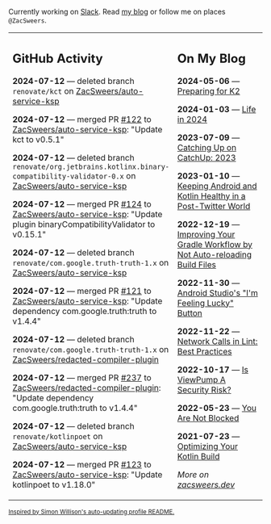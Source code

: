 Currently working on [Slack](https://slack.com/). Read [my blog](https://zacsweers.dev/) or follow me on places `@ZacSweers`.

<table><tr><td valign="top" width="60%">

## GitHub Activity
<!-- githubActivity starts -->
**2024-07-12** — deleted branch `renovate/kct` on [ZacSweers/auto-service-ksp](https://github.com/ZacSweers/auto-service-ksp)

**2024-07-12** — merged PR [#122](https://github.com/ZacSweers/auto-service-ksp/pull/122) to [ZacSweers/auto-service-ksp](https://github.com/ZacSweers/auto-service-ksp): "Update kct to v0.5.1"

**2024-07-12** — deleted branch `renovate/org.jetbrains.kotlinx.binary-compatibility-validator-0.x` on [ZacSweers/auto-service-ksp](https://github.com/ZacSweers/auto-service-ksp)

**2024-07-12** — merged PR [#124](https://github.com/ZacSweers/auto-service-ksp/pull/124) to [ZacSweers/auto-service-ksp](https://github.com/ZacSweers/auto-service-ksp): "Update plugin binaryCompatibilityValidator to v0.15.1"

**2024-07-12** — deleted branch `renovate/com.google.truth-truth-1.x` on [ZacSweers/auto-service-ksp](https://github.com/ZacSweers/auto-service-ksp)

**2024-07-12** — merged PR [#121](https://github.com/ZacSweers/auto-service-ksp/pull/121) to [ZacSweers/auto-service-ksp](https://github.com/ZacSweers/auto-service-ksp): "Update dependency com.google.truth:truth to v1.4.4"

**2024-07-12** — deleted branch `renovate/com.google.truth-truth-1.x` on [ZacSweers/redacted-compiler-plugin](https://github.com/ZacSweers/redacted-compiler-plugin)

**2024-07-12** — merged PR [#237](https://github.com/ZacSweers/redacted-compiler-plugin/pull/237) to [ZacSweers/redacted-compiler-plugin](https://github.com/ZacSweers/redacted-compiler-plugin): "Update dependency com.google.truth:truth to v1.4.4"

**2024-07-12** — deleted branch `renovate/kotlinpoet` on [ZacSweers/auto-service-ksp](https://github.com/ZacSweers/auto-service-ksp)

**2024-07-12** — merged PR [#123](https://github.com/ZacSweers/auto-service-ksp/pull/123) to [ZacSweers/auto-service-ksp](https://github.com/ZacSweers/auto-service-ksp): "Update kotlinpoet to v1.18.0"
<!-- githubActivity ends -->
</td><td valign="top" width="40%">

## On My Blog
<!-- blog starts -->
**2024-05-06** — [Preparing for K2](https://www.zacsweers.dev/preparing-for-k2/)

**2024-01-03** — [Life in 2024](https://www.zacsweers.dev/life-in-2024/)

**2023-07-09** — [Catching Up on CatchUp: 2023](https://www.zacsweers.dev/catching-up-on-catchup-2023/)

**2023-01-10** — [Keeping Android and Kotlin Healthy in a Post-Twitter World](https://www.zacsweers.dev/keeping-android-healthy/)

**2022-12-19** — [Improving Your Gradle Workflow by Not Auto-reloading Build Files](https://www.zacsweers.dev/improving-your-workflow-by-not-auto-reloading-build-files/)

**2022-11-30** — [Android Studio's "I'm Feeling Lucky" Button](https://www.zacsweers.dev/android-studios-im-feeling-lucky-button/)

**2022-11-22** — [Network Calls in Lint: Best Practices](https://www.zacsweers.dev/network-calls-in-lint-best-practices/)

**2022-10-17** — [Is ViewPump A Security Risk?](https://www.zacsweers.dev/is-viewpump-a-security-risk/)

**2022-05-23** — [You Are Not Blocked](https://www.zacsweers.dev/you-are-not-blocked/)

**2021-07-23** — [Optimizing Your Kotlin Build](https://www.zacsweers.dev/optimizing-your-kotlin-build/)
<!-- blog ends -->
_More on [zacsweers.dev](https://zacsweers.dev/)_
</td></tr></table>

<sub><a href="https://simonwillison.net/2020/Jul/10/self-updating-profile-readme/">Inspired by Simon Willison's auto-updating profile README.</a></sub>